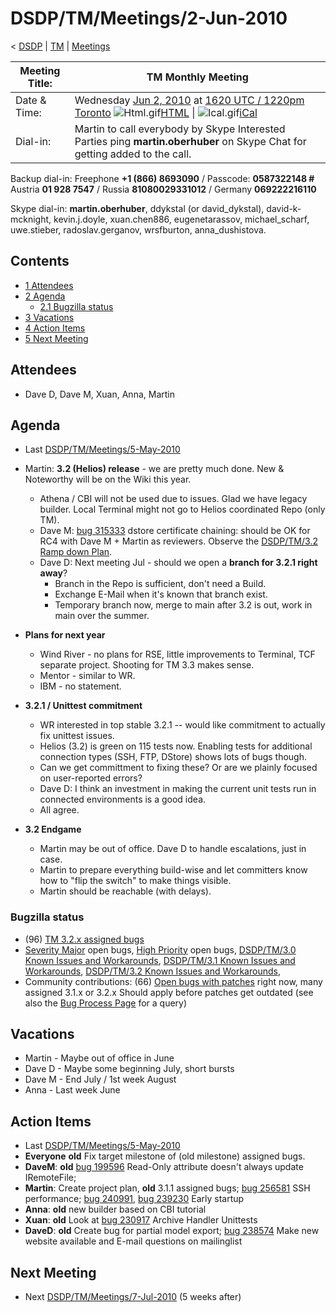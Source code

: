 

DSDP/TM/Meetings/2-Jun-2010
===========================

< [DSDP](/DSDP "DSDP")‎ | [TM](/DSDP/TM "DSDP/TM")‎ | [Meetings](/DSDP/TM/Meetings "DSDP/TM/Meetings")

| Meeting Title: | **TM Monthly Meeting** |
| --- | --- |
| Date & Time: | Wednesday [Jun 2, 2010](/index.php?title=Jun_2,_2010&action=edit&redlink=1 "Jun 2, 2010 (page does not exist)") at [1620 UTC / 1220pm Toronto](http://www.timeanddate.com/worldclock/fixedtime.html?month=6&day=2&year=2010&hour=16&min=20&sec=0&p1=0)   ![Html.gif](https://raw.githubusercontent.com/wiki/eclipse-datatools/.github/images/Html.gif)[HTML](http://www.google.com/calendar/embed?src=vn70im36r00qeusu8nme50cils@group.calendar.google.com&ctz=Canada/Toronto) \| ![Ical.gif](https://raw.githubusercontent.com/wiki/eclipse-datatools/.github/images/Ical.gif)[iCal](http://www.google.com/calendar/ical/vn70im36r00qeusu8nme50cils@group.calendar.google.com/public/basic.ics) |
| Dial-in: | Martin to call everybody by Skype   Interested Parties ping **martin.oberhuber** on Skype Chat for getting added to the call. |

Backup dial-in: Freephone **+1 (866) 8693090** / Passcode: **0587322148 #**  
Austria **01 928 7547** / Russia **81080029331012** / Germany **069222216110**

Skype dial-in: **martin.oberhuber**, ddykstal (or david\_dykstal), david-k-mcknight, kevin.j.doyle, xuan.chen886, eugenetarassov, michael\_scharf, uwe.stieber, radoslav.gerganov, wrsfburton, anna_dushistova.  

Contents
--------

*   [1 Attendees](#Attendees)
*   [2 Agenda](#Agenda)
    *   [2.1 Bugzilla status](#Bugzilla-status)
*   [3 Vacations](#Vacations)
*   [4 Action Items](#Action-Items)
*   [5 Next Meeting](#Next-Meeting)

Attendees
---------

*   Dave D, Dave M, Xuan, Anna, Martin

  

Agenda
------

*   Last [DSDP/TM/Meetings/5-May-2010](/DSDP/TM/Meetings/5-May-2010 "DSDP/TM/Meetings/5-May-2010")
*   Martin: **3.2 (Helios) release** \- we are pretty much done. New & Noteworthy will be on the Wiki this year.
    *   Athena / CBI will not be used due to issues. Glad we have legacy builder. Local Terminal might not go to Helios coordinated Repo (only TM).
    *   Dave M: [bug 315333](https://bugs.eclipse.org/bugs/show_bug.cgi?id=315333) dstore certificate chaining: should be OK for RC4 with Dave M + Martin as reviewers. Observe the [DSDP/TM/3.2 Ramp down Plan](/DSDP/TM/3.2_Ramp_down_Plan "DSDP/TM/3.2 Ramp down Plan").
    *   Dave D: Next meeting Jul - should we open a **branch for 3.2.1 right away**?
        *   Branch in the Repo is sufficient, don't need a Build.
        *   Exchange E-Mail when it's known that branch exist.
        *   Temporary branch now, merge to main after 3.2 is out, work in main over the summer.

*   **Plans for next year**
    *   Wind River - no plans for RSE, little improvements to Terminal, TCF separate project. Shooting for TM 3.3 makes sense.
    *   Mentor - similar to WR.
    *   IBM - no statement.

*   **3.2.1 / Unittest commitment**
    *   WR interested in top stable 3.2.1 -- would like commitment to actually fix unittest issues.
    *   Helios (3.2) is green on 115 tests now. Enabling tests for additional connection types (SSH, FTP, DStore) shows lots of bugs though.
    *   Can we get committment to fixing these? Or are we plainly focused on user-reported errors?
    *   Dave D: I think an investment in making the current unit tests run in connected environments is a good idea.
    *   All agree.

*   **3.2 Endgame**
    *   Martin may be out of office. Dave D to handle escalations, just in case.
    *   Martin to prepare everything build-wise and let committers know how to "flip the switch" to make things visible.
    *   Martin should be reachable (with delays).

  

### Bugzilla status

*   (96) [TM 3.2.x assigned bugs](https://bugs.eclipse.org/bugs/buglist.cgi?field0-0-0=target_milestone;query_format=advanced;bug_status=UNCONFIRMED;bug_status=NEW;bug_status=ASSIGNED;bug_status=REOPENED;type0-0-0=substring;value0-0-0=3.2;product=Target%20Management)
*   [Severity Major](https://bugs.eclipse.org/bugs/buglist.cgi?query_format=advanced&classification=DSDP&product=Target+Management&bug_status=UNCONFIRMED&bug_status=NEW&bug_status=ASSIGNED&bug_status=REOPENED&bug_severity=blocker&bug_severity=critical&bug_severity=major&cmdtype=doit) open bugs, [High Priority](https://bugs.eclipse.org/bugs/buglist.cgi?query_format=advanced&classification=DSDP&product=Target+Management&bug_status=UNCONFIRMED&bug_status=NEW&bug_status=ASSIGNED&bug_status=REOPENED&cmdtype=doit&field0-0-0=priority&type0-0-0=regexp&value0-0-0=P%5B12%5D&field0-0-1=bug_severity&type0-0-1=regexp&value0-0-1=blocker%7Ccritical%7Cmajor) open bugs, [DSDP/TM/3.0 Known Issues and Workarounds](/DSDP/TM/3.0_Known_Issues_and_Workarounds "DSDP/TM/3.0 Known Issues and Workarounds"), [DSDP/TM/3.1 Known Issues and Workarounds](/DSDP/TM/3.1_Known_Issues_and_Workarounds "DSDP/TM/3.1 Known Issues and Workarounds"), [DSDP/TM/3.2 Known Issues and Workarounds](/DSDP/TM/3.2_Known_Issues_and_Workarounds "DSDP/TM/3.2 Known Issues and Workarounds"),
*   Community contributions: (66) [Open bugs with patches](https://bugs.eclipse.org/bugs/buglist.cgi?query_format=advanced&classification=DSDP&product=Target+Management&bug_status=UNCONFIRMED&bug_status=NEW&bug_status=ASSIGNED&bug_status=REOPENED&cmdtype=doit&field0-0-0=attachments.ispatch&type0-0-0=equals&value0-0-0=1) right now, many assigned 3.1.x or 3.2.x Should apply before patches get outdated (see also the [Bug Process Page](https://www.eclipse.org/dsdp/tm/development/bug_process.php) for a query)

  

  

Vacations
---------

*   Martin - Maybe out of office in June
*   Dave D - Maybe some beginning July, short bursts
*   Dave M - End July / 1st week August
*   Anna - Last week June

Action Items
------------

*   Last [DSDP/TM/Meetings/5-May-2010](/DSDP/TM/Meetings/5-May-2010 "DSDP/TM/Meetings/5-May-2010")
*   **Everyone** **old** Fix target milestone of (old milestone) assigned bugs.
*   **DaveM**: **old** [bug 199596](https://bugs.eclipse.org/bugs/show_bug.cgi?id=199596) Read-Only attribute doesn't always update IRemoteFile;
*   **Martin**: Create project plan, **old** 3.1.1 assigned bugs; [bug 256581](https://bugs.eclipse.org/bugs/show_bug.cgi?id=256581) SSH performance; [bug 240991](https://bugs.eclipse.org/bugs/show_bug.cgi?id=240991), [bug 239230](https://bugs.eclipse.org/bugs/show_bug.cgi?id=239230) Early startup
*   **Anna**: **old** new builder based on CBI tutorial
*   **Xuan**: **old** Look at [bug 230917](https://bugs.eclipse.org/bugs/show_bug.cgi?id=230917) Archive Handler Unittests
*   **DaveD**: **old** Create bug for partial model export; [bug 238574](https://bugs.eclipse.org/bugs/show_bug.cgi?id=238574) Make new website available and E-mail questions on mailinglist

Next Meeting
------------

*   Next [DSDP/TM/Meetings/7-Jul-2010](/DSDP/TM/Meetings/7-Jul-2010 "DSDP/TM/Meetings/7-Jul-2010") (5 weeks after)

